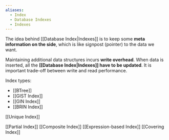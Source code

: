 ```yaml
---
aliases:
  - Index
  - Database Indexes
  - Indexes
---
```

The idea behind [[Database Index|Indexes]] is to keep some **meta information on the side**, which is like signpost (pointer) to the data we want.

Maintaining additional data structures incurs **write overhead**. When data is inserted, all the **[[Database Index|Indexes]] have to be updated**. It is important trade-off between write and read performance.

Index types:
- [[BTree]]
- [[GIST Index]]
- [[GIN Index]]
- [[BRIN Index]]

[[Unique Index]]

[[Partial Index]]
[[Composite Index]]
[[Expression-based Index]]
[[Covering Index]]
